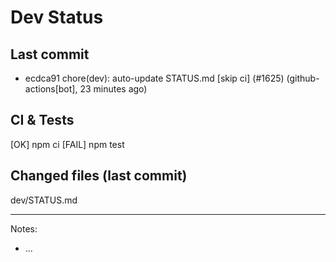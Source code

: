# Dev Status

## Last commit
- ecdca91 chore(dev): auto-update STATUS.md [skip ci] (#1625) (github-actions[bot], 23 minutes ago)
## CI & Tests
[OK] npm ci
[FAIL] npm test

## Changed files (last commit)
dev/STATUS.md

---
Notes:
- ...
